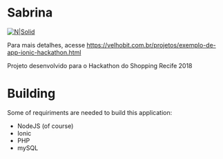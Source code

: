 # Sabrina

[![N|Solid](https://velhobit.com.br/wp-content/uploads/2018/09/sabrina.jpg)](https://velhobit.com.br/projetos/exemplo-de-app-ionic-hackathon.html)

Para mais detalhes, acesse https://velhobit.com.br/projetos/exemplo-de-app-ionic-hackathon.html

Projeto desenvolvido para o Hackathon do Shopping Recife 2018

# Building
Some of requiriments are needed to build this application:

  - NodeJS (of course)
  - Ionic
  - PHP
  - mySQL
